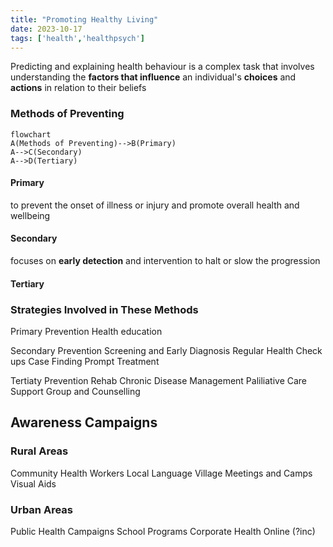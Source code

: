 ```yaml
---
title: "Promoting Healthy Living"
date: 2023-10-17
tags: ['health','healthpsych']
---
```


Predicting and explaining health behaviour is a complex task that involves understanding the **factors that influence** an individual's **choices** and **actions** in relation to their beliefs

### Methods of Preventing
```mermaid
flowchart
A(Methods of Preventing)-->B(Primary)
A-->C(Secondary)
A-->D(Tertiary)
```
#### Primary
to prevent the onset of illness or injury and promote overall health and wellbeing 

#### Secondary
focuses on **early detection** and intervention to halt or slow the progression

#### Tertiary


### Strategies Involved in These Methods
Primary Prevention
Health education

Secondary Prevention 
Screening and Early Diagnosis
Regular Health Check ups 
Case Finding
Prompt Treatment

Tertiaty Prevention
Rehab
Chronic Disease Management
Paliliative Care
Support Group and Counselling

## Awareness Campaigns
### Rural Areas
Community Health Workers
Local Language
Village Meetings and Camps
Visual Aids

### Urban Areas
Public Health Campaigns
School Programs
Corporate Health
Online (?inc)

